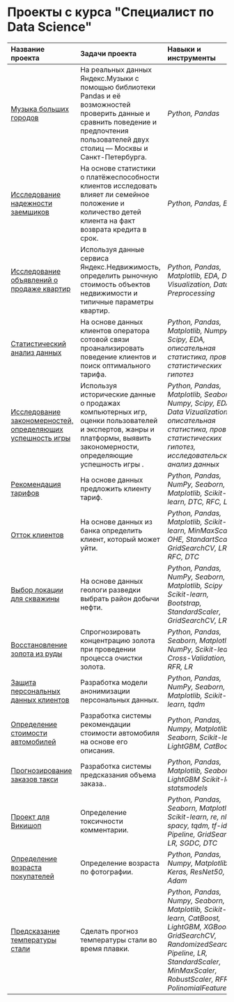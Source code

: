 # Проекты с курса "Специалист по Data Science"
| Название проекта | Задачи проекта | Навыки и инструменты | 
| :---------------------- | :---------------------- | :---------------------- |
| [Музыка больших городов](big_cities_music) | На реальных данных Яндекс.Музыки c помощью библиотеки Pandas и её возможностей проверить данные и сравнить поведение и предпочтения пользователей двух столиц — Москвы и Санкт-Петербурга.| *Python, Pandas* |
| [Исследование надежности заемщиков](investigate_borrowers'_reliability) | На основе статистики о платёжеспособности клиентов исследовать влияет ли семейное положение и количество детей клиента на факт возврата кредита в срок.| *Python, Pandas, EDA* |
| [Исследование объявлений о продаже квартир](sale_apartments_announcements) | Используя данные сервиса Яндекс.Недвижимость, определить рыночную стоимость объектов недвижимости и типичные параметры квартир.| *Python, Pandas, Matplotlib, EDA, Data Visualization, Data Preprocessing* |
| [Статистический анализ данных](statistical_data_analysis) | На основе данных клиентов оператора сотовой связи проанализировать поведение клиентов и поиск оптимального тарифа.| *Python, Pandas, Matplotlib, Numpy, Scipy, EDA, описательная статистика, проверка статистических гипотез* |
| [Исследование закономерностей, определяющих успешность игры](big_cities_music) | Используя исторические данные о продажах компьютерных игр, оценки пользователей и экспертов, жанры и платформы, выявить закономерности, определяющие успешность игры .| *Python, Pandas, Matplotlib, Seaborn, Numpy, Scipy, EDA, Data Vizualization, описательная статистика, проверка статистических гипотез, исследовательский анализ данных* |
| [Рекомендация тарифов](big_cities_music) | На основе данных предложить клиенту тариф.| *Python, Pandas, NumPy, Seaborn, Matplotlib, Scikit-learn, DTC, RFC, LR* |
| [Отток клиентов](big_cities_music) | На основе данных из банка определить клиент, который может уйти.| *Python, Pandas, Matplotlib, Scikit-learn, MinMaxScaler, OHE, StandartScaler, GridSearchCV, LR, RFC, DTC* |
| [Выбор локации для скважины](big_cities_music) | На основе данных геологи разведки выбрать район добычи нефти.| *Python, Pandas, NumPy, Seaborn, Matplotlib, Scipy Scikit-learn, Bootstrap, StandardScaler, GridSearchCV, LR* |
| [Восстановление золота из руды](big_cities_music) | Спрогнозировать концентрацию золота при проведении процесса очистки золота.| *Python, Pandas, Seaborn, Matplotlib, NumPy, Scikit-learn, Cross-Validation, DTR, RFR, LR* |
| [Защита персональных данных клиентов](big_cities_music) | Разработка модели анонимизации персональных данных.| *Python, Pandas, NumPy, Seaborn, Matplotlib, Scikit-learn, tqdm* |
| [Определение стоимости автомобилей](big_cities_music) | Разработка системы рекомендации стоимости автомобиля на основе его описания.| *Python, Pandas, Numpy, Matplotlib, Seaborn, Scikit-learn, LightGBM, CatBoost* |
| [Прогнозирование заказов такси](big_cities_music) | Разработка системы предсказания объема заказа..| *Python, Pandas, Matplotlib, Seaborn, LightGBM Scikit-learn, statsmodels* |
| [Проект для Викишоп](big_cities_music) | Определение токсичности комментарии.| *Python, Pandas, Seaborn, Matplotlib, Scikit-learn, re, nltk, spacy, tqdm, tf-idf, Pipeline, GridSearch, LR, SGDC, DTC* |
| [Определение возраста покупателей](big_cities_music) | Определение возраста по фотографии.| *Python, Pandas, Numpy, Matplotlib, Keras, ResNet50, Adam* |
| [Предсказание температуры стали](big_cities_music) | Сделать прогноз температуры стали во время плавки.| *Python, Pandas, Numpy, Seaborn, Matplotlib, Scikit-learn, CatBoost, LightGBM, XGBoost, GridSearchCV, RandomizedSearchCV, Pipeline, LR, StandardScaler, MinMaxScaler, RobustScaler, RFR, PolinomialFeatures* |
